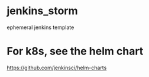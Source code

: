 # jenkins_storm
ephemeral jenkins template


# For k8s, see the helm chart
https://github.com/jenkinsci/helm-charts
